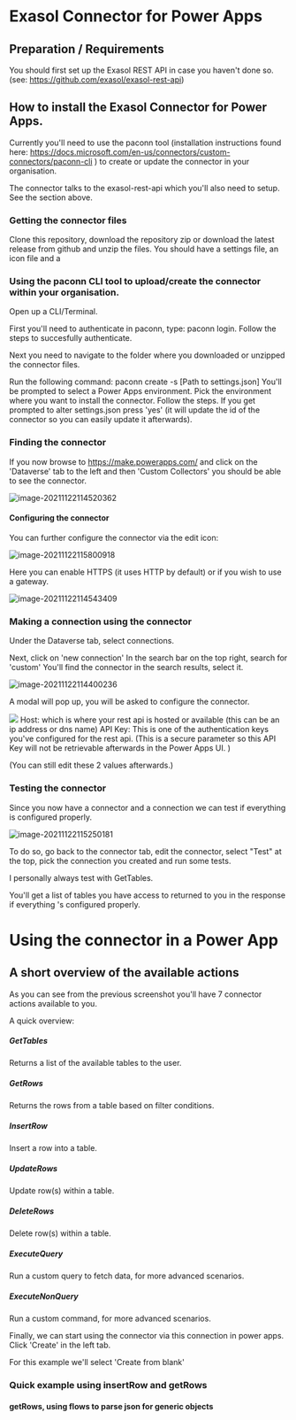 # Exasol Connector for Power Apps

## Preparation / Requirements
You should first set up the Exasol REST API in case you haven't done so. (see: https://github.com/exasol/exasol-rest-api)

## How to install the Exasol Connector for Power Apps.

Currently you'll need to use the paconn tool (installation instructions found here: https://docs.microsoft.com/en-us/connectors/custom-connectors/paconn-cli ) to create or update the connector in your organisation.

The connector talks to the exasol-rest-api which you'll also need to setup. See the section above.

### Getting the connector files

Clone this repository, download the repository zip or download the latest release from github and unzip the files.
You should have a settings file, an icon file and a 

### Using the paconn CLI tool to upload/create the connector within your organisation.

Open up a CLI/Terminal.

First you'll need to authenticate in paconn, type:
paconn login.
Follow the steps to succesfully authenticate.

Next you need to navigate to the folder where you downloaded or unzipped the connector files.

Run the following command:
paconn create -s [Path to settings.json]
You'll be prompted to select a Power Apps environment. Pick the environment where you want to install the connector.
Follow the steps.
If you get prompted to alter settings.json press 'yes' (it will update the id of the connector so you can easily update it afterwards).

### Finding the connector

If you now browse to https://make.powerapps.com/ and click on the 'Dataverse' tab to the left and then 'Custom Collectors' you should be able to see the connector.

![image-20211122114520362](user_guide.assets/image-20211122114520362.png)



#### Configuring the connector

You can further configure the connector via the edit icon:

![image-20211122115800918](user_guide.assets/image-20211122115800918.png)



Here you can enable HTTPS (it uses HTTP by default) or if you wish to use a gateway.

![image-20211122114543409](user_guide.assets/image-20211122114543409.png)

### Making a connection using the connector

Under the Dataverse tab, select connections.

Next, click on 'new connection'
In the search bar on the top right, search for 'custom'
You'll find the connector in the search results, select it.

![image-20211122114400236](user_guide.assets/image-20211122114400236.png)

A modal will pop up, you will be asked to configure the connector.

![](user_guide.assets/2021-11-22-11-07-29-image-16375779996591.png)
Host: which is where your rest api is hosted or available (this can be an ip address or dns name)
API Key: This is one of the authentication keys you've configured for the rest api. (This is a secure parameter so this API Key will not be retrievable afterwards in the Power Apps UI. )

(You can still edit these 2 values afterwards.)

### Testing the connector

Since you now have a connector and a connection we can test if everything is configured properly.

![image-20211122115250181](user_guide.assets/image-20211122115250181.png)

To do so, go back to the connector tab, edit the connector, select "Test" at the top, pick the connection you created and run some tests.

I personally always test with GetTables. 

You'll get a list of tables you have access to returned to you in the response if everything 's configured properly.

# Using the connector in a Power App

## A short overview of the available actions

As you can see from the previous screenshot you'll have 7 connector actions available to you. 

A quick overview:

##### GetTables

Returns a list of the available tables to the user.

##### GetRows

Returns the rows from a table based on filter conditions.

##### InsertRow

Insert a row into a table.

##### UpdateRows

Update row(s) within a table.

##### DeleteRows

Delete row(s) within a table.

##### ExecuteQuery

Run a custom query to fetch data, for more advanced scenarios.

##### ExecuteNonQuery

Run a custom command, for more advanced scenarios.



Finally, we can start using the connector via this connection in power apps. 
Click 'Create' in the left tab.

For this example we'll select 'Create from blank'

### Quick example using insertRow and getRows

#### getRows, using flows to parse json for generic objects

